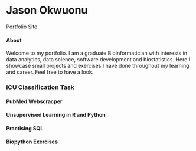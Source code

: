 # Jason Okwuonu 
Portfolio Site

#### About

Welcome to my portfolio. I am a graduate Bioinformatician with interests in data analytics, data science, software development and biostatistics.  Here I showcase small projects and exercises I have done throughout my learning and career. Feel free to have a look.

### [ICU Classification Task](https://github.com/JasonUUO/Classification-of-ICU-data) 

#### PubMed Webscracper


#### Unsupervised Learning in R and Python 


#### Practising SQL

#### Biopython Exercises 
